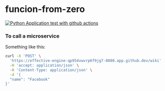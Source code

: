 # funcion-from-zero
[![Python Application test with github actions](https://github.com/adoumbia97/funcion-from-zero/actions/workflows/main.yml/badge.svg)](https://github.com/adoumbia97/funcion-from-zero/actions/workflows/main.yml)


### To call a microservice

Something like this:
```bash
curl -X 'POST' \
  'https://effective-engine-qp954vwvrp6f9jg7-8080.app.github.dev/wiki' \
  -H 'accept: application/json' \
  -H 'Content-Type: application/json' \
  -d '{
  "name": "Facebook"
}'

```